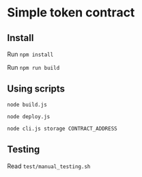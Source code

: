 # Simple token contract

## Install

Run `npm install`

Run `npm run build`

## Using scripts

`node build.js`

`node deploy.js`

`node cli.js storage CONTRACT_ADDRESS`

## Testing 

Read `test/manual_testing.sh`